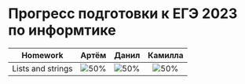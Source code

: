 # Прогресс подготовки к ЕГЭ 2023 по информтике 

| Homework                    | Артём   | Данил   | Камилла |
| --------------------------- |:----------------------------------:|:----------------------------------:|:---------------------------------:|
| Lists and strings           |![50%](https://progress-bar.dev/50/)|![50%](https://progress-bar.dev/50/)|![50%](https://progress-bar.dev/50/)|

